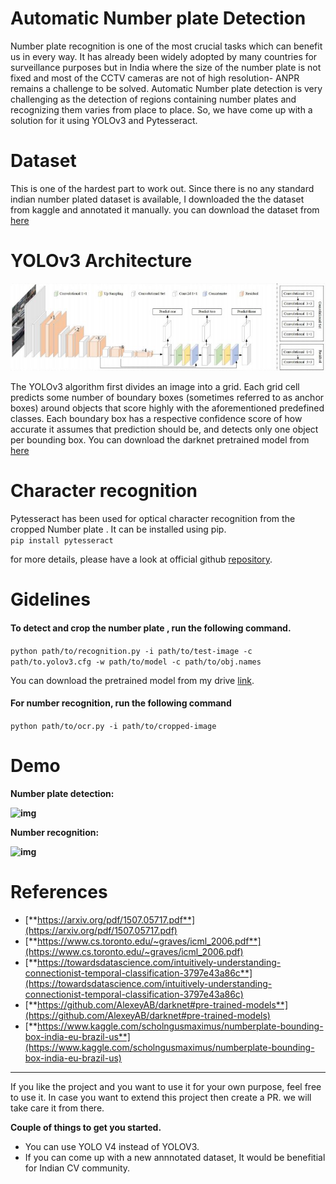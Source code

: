 # Automatic Number plate Detection
Number plate recognition is one of the most crucial tasks which can benefit us in every way. It has already been widely adopted by many countries for surveillance purposes but in India where the size of the number plate is not fixed and most of the CCTV cameras are not of high resolution- ANPR remains a challenge to be solved. Automatic Number plate detection is very challenging as the detection of regions containing number plates and recognizing them varies from place to place. So, we have come up with a solution for it using YOLOv3 and Pytesseract.

# Dataset
This is one of the hardest part to work out. Since there is no any standard indian number plated dataset is available, I downloaded the the dataset from kaggle and  annotated it manually. you can download the dataset from [here](https://www.kaggle.com/scholngusmaximus/numberplate-bounding-box-india-eu-brazil-us)

# YOLOv3 Architecture
![](yolov3.JPG)

The YOLOv3 algorithm first divides an image into a grid. Each grid cell predicts some number of boundary boxes (sometimes referred to as anchor boxes) around objects that score highly with the aforementioned predefined classes. Each boundary box has a respective confidence score of how accurate it assumes that prediction should be, and detects only one object per bounding box. You can download the darknet pretrained model from [here](https://github.com/pjreddie/darknet)

# Character recognition
Pytesseract has been used for optical character recognition from the cropped Number plate . It can be installed using pip. <br>
```pip install pytesseract```

for more details, please have a look at official github [repository](https://github.com/madmaze/pytesseract).

# Gidelines
#### To detect and crop the number plate , run the following command.

```python path/to/recognition.py -i path/to/test-image -c path/to.yolov3.cfg -w path/to/model -c path/to/obj.names```

You can download the pretrained model from my drive [link](https://drive.google.com/file/d/1hdMzTUKlFX5PZLy5xCfGehBb6_MfhTLl/view?usp=sharing).

#### For number recognition, run the following command

```python path/to/ocr.py -i path/to/cropped-image```



# Demo

**Number plate detection:**

**![img](https://lh3.googleusercontent.com/xjrkKW9uunyawrvrQhVF83lOkdmQd-azwstfH6Kjf-MxcDBB2MPuei_BrbGb5yE21D2kOnR2b1nosWU4r17vez9cW8I6QzIb-c_Fu3JvIc-rHwhguUCJXZVM7b4Xj4Ryd1KK5kZ4=s0)**



**Number recognition:**

**![img](https://lh6.googleusercontent.com/A9UWBnGVVsxRymBxtIDXsrl8ds88qhzETgpeEGkvHIWzqfr5c3ZtEk68rERX6OWRUobGjTfvjcr4jiPpkGu4wEwGA4zVQGmqEZhm6y2rbnRrjjj3zn4i8a5aA7thcrrpOnilQtOl=s0)**



# References

* [**https://arxiv.org/pdf/1507.05717.pdf**](https://arxiv.org/pdf/1507.05717.pdf)
* [**https://www.cs.toronto.edu/~graves/icml_2006.pdf**](https://www.cs.toronto.edu/~graves/icml_2006.pdf)
* [**https://towardsdatascience.com/intuitively-understanding-connectionist-temporal-classification-3797e43a86c**](https://towardsdatascience.com/intuitively-understanding-connectionist-temporal-classification-3797e43a86c)
* [**https://github.com/AlexeyAB/darknet#pre-trained-models**](https://github.com/AlexeyAB/darknet#pre-trained-models)
* [**https://www.kaggle.com/scholngusmaximus/numberplate-bounding-box-india-eu-brazil-us**](https://www.kaggle.com/scholngusmaximus/numberplate-bounding-box-india-eu-brazil-us)

---

If you like the project and you want to use it for your own purpose, feel free to use it. In case you want to extend this project then  create a PR. we will take care it from there. 

**Couple of things to get you started.**

* You can use YOLO V4 instead of YOLOV3.
* If you can come up with a new annnotated dataset, It would be benefitial for Indian CV community.
